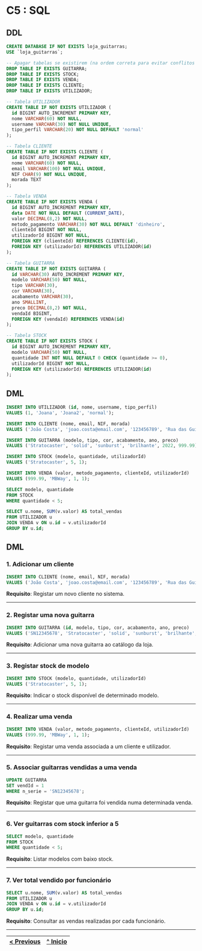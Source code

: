 # C5 : SQL

## DDL

```sql
CREATE DATABASE IF NOT EXISTS loja_guitarras;
USE `loja_guitarras`;

-- Apagar tabelas se existirem (na ordem correta para evitar conflitos de FK)
DROP TABLE IF EXISTS GUITARRA;
DROP TABLE IF EXISTS STOCK;
DROP TABLE IF EXISTS VENDA;
DROP TABLE IF EXISTS CLIENTE;
DROP TABLE IF EXISTS UTILIZADOR;

-- Tabela UTILIZADOR
CREATE TABLE IF NOT EXISTS UTILIZADOR (
  id BIGINT AUTO_INCREMENT PRIMARY KEY,
  nome VARCHAR(60) NOT NULL,
  username VARCHAR(30) NOT NULL UNIQUE,
  tipo_perfil VARCHAR(20) NOT NULL DEFAULT 'normal'
);

-- Tabela CLIENTE
CREATE TABLE IF NOT EXISTS CLIENTE (
  id BIGINT AUTO_INCREMENT PRIMARY KEY,
  nome VARCHAR(60) NOT NULL,
  email VARCHAR(100) NOT NULL UNIQUE,
  NIF CHAR(9) NOT NULL UNIQUE,
  morada TEXT
);

-- Tabela VENDA
CREATE TABLE IF NOT EXISTS VENDA (
  id BIGINT AUTO_INCREMENT PRIMARY KEY,
  data DATE NOT NULL DEFAULT (CURRENT_DATE),
  valor DECIMAL(8,2) NOT NULL,
  metodo_pagamento VARCHAR(30) NOT NULL DEFAULT 'dinheiro',
  clienteId BIGINT NOT NULL,
  utilizadorId BIGINT NOT NULL,
  FOREIGN KEY (clienteId) REFERENCES CLIENTE(id),
  FOREIGN KEY (utilizadorId) REFERENCES UTILIZADOR(id)
);

-- Tabela GUITARRA
CREATE TABLE IF NOT EXISTS GUITARRA (
  id VARCHAR(30) AUTO_INCREMENT PRIMARY KEY,
  modelo VARCHAR(50) NOT NULL,
  tipo VARCHAR(30),
  cor VARCHAR(30),
  acabamento VARCHAR(30),
  ano SMALLINT,
  preco DECIMAL(8,2) NOT NULL,
  vendaId BIGINT,
  FOREIGN KEY (vendaId) REFERENCES VENDA(id)
);

-- Tabela STOCK
CREATE TABLE IF NOT EXISTS STOCK (
  id BIGINT AUTO_INCREMENT PRIMARY KEY,
  modelo VARCHAR(50) NOT NULL,
  quantidade INT NOT NULL DEFAULT 0 CHECK (quantidade >= 0),
  utilizadorId BIGINT NOT NULL,
  FOREIGN KEY (utilizadorId) REFERENCES UTILIZADOR(id)
);
```

## DML

```sql
INSERT INTO UTILIZADOR (id, nome, username, tipo_perfil)
VALUES (1, 'Joana', 'Joana2', 'normal');

INSERT INTO CLIENTE (nome, email, NIF, morada)
VALUES ('João Costa', 'joao.costa@email.com', '123456789', 'Rua das Guitarras, Porto');

INSERT INTO GUITARRA (modelo, tipo, cor, acabamento, ano, preco)
VALUES ('Stratocaster', 'solid', 'sunburst', 'brilhante', 2022, 999.99);

INSERT INTO STOCK (modelo, quantidade, utilizadorId)
VALUES ('Stratocaster', 5, 1);

INSERT INTO VENDA (valor, metodo_pagamento, clienteId, utilizadorId)
VALUES (999.99, 'MBWay', 1, 1);

SELECT modelo, quantidade
FROM STOCK
WHERE quantidade < 5;

SELECT u.nome, SUM(v.valor) AS total_vendas
FROM UTILIZADOR u
JOIN VENDA v ON u.id = v.utilizadorId
GROUP BY u.id;
```

## DML

### 1. Adicionar um cliente

```sql
INSERT INTO CLIENTE (nome, email, NIF, morada)
VALUES ('João Costa', 'joao.costa@email.com', '123456789', 'Rua das Guitarras, Porto');
```

**Requisito**: Registar um novo cliente no sistema.

---

### 2. Registar uma nova guitarra

```sql
INSERT INTO GUITARRA (id, modelo, tipo, cor, acabamento, ano, preco)
VALUES ('SN12345678', 'Stratocaster', 'solid', 'sunburst', 'brilhante', 2022, 999.99);
```

**Requisito**: Adicionar uma nova guitarra ao catálogo da loja.

---

### 3. Registar stock de modelo

```sql
INSERT INTO STOCK (modelo, quantidade, utilizadorId)
VALUES ('Stratocaster', 5, 1);
```

**Requisito**: Indicar o stock disponível de determinado modelo.

---

### 4. Realizar uma venda

```sql
INSERT INTO VENDA (valor, metodo_pagamento, clienteId, utilizadorId)
VALUES (999.99, 'MBWay', 1, 1);
```

**Requisito**: Registar uma venda associada a um cliente e utilizador.

---

### 5. Associar guitarras vendidas a uma venda

```sql
UPDATE GUITARRA
SET vendId = 1
WHERE n_serie = 'SN12345678';
```

**Requisito**: Registar que uma guitarra foi vendida numa determinada venda.

---

### 6. Ver guitarras com stock inferior a 5

```sql
SELECT modelo, quantidade
FROM STOCK
WHERE quantidade < 5;
```

**Requisito**: Listar modelos com baixo stock.

---

### 7. Ver total vendido por funcionário

```sql
SELECT u.nome, SUM(v.valor) AS total_vendas
FROM UTILIZADOR u
JOIN VENDA v ON u.id = v.utilizadorId
GROUP BY u.id;
```

**Requisito**: Consultar as vendas realizadas por cada funcionário.

---

| [< Previous](rebd04.md) | [^ Inicio](rebd00.md) |
| :---------------------- | :------------------------------------------------------: |

